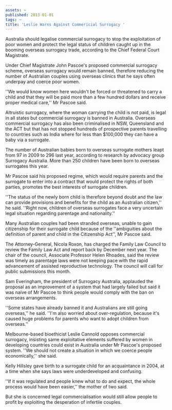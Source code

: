 ```yaml
---
assets: ~
published: 2013-01-01
tags: ~
title: 'Leslie Warns Against Commericial Surrogacy '
---
```

Australia should legalise commercial surrogacy to stop the exploitation of poor women and protect the legal status of children caught up in the booming overseas surrogacy trade, according to the Chief Federal Court Magistrate.

Under Chief Magistrate John Pascoe's proposed commercial surrogacy scheme, overseas surrogacy would remain banned, therefore reducing the number of Australian couples using overseas clinics that he says often underpay and coerce poor women.

''We would know women here wouldn't be forced or threatened to carry a child and that they will be paid more than a few hundred dollars and receive proper medical care,'' Mr Pascoe said.

Altruistic surrogacy, where the woman carrying the child is not paid, is legal in all states but commercial surrogacy is banned in Australia. Overseas commercial surrogacy has also been criminalised in NSW, Queensland and the ACT but that has not stopped hundreds of prospective parents travelling to countries such as India where for less than $100,000 they can have a baby via a surrogate.

The number of Australian babies born to overseas surrogate mothers leapt from 97 in 2009 to 296 last year, according to research by advocacy group Surrogacy Australia. More than 250 children have been born to overseas surrogates this year.

Mr Pascoe said his proposed regime, which would require parents and the surrogate to enter into a contract that would protect the rights of both parties, promotes the best interests of surrogate children.

''The status of the newly born child is therefore beyond doubt and the law can provide provisions and benefits for the child as an Australian citizen,'' he said. ''Right now, children of overseas surrogates face a very uncertain legal situation regarding parentage and nationality.''

Many Australian couples had been stranded overseas, unable to gain citizenship for their surrogate child because of the ''ambiguities about the definition of parent and child in the Citizenship Act'', Mr Pascoe said.

The Attorney-General, Nicola Roxon, has charged the Family Law Council to review the Family Law Act and report back by December next year. The chair of the council, Associate Professor Helen Rhoades, said the review was timely as parentage laws were not keeping pace with the rapid advancement of assisted reproductive technology. The council will call for public submissions this month.

Sam Everingham, the president of Surrogacy Australia, applauded the proposal as an improvement of a system that had largely failed but said it was naive of Mr Pascoe to think people would comply with the ban on overseas arrangements.

''Some states have already banned it and Australians are still going overseas,'' he said. ''I'm also worried about over-regulation, because it's caused huge problems for parents who want to adopt children from overseas.''

Melbourne-based bioethicist Leslie Cannold opposes commercial surrogacy, insisting same exploitative elements suffered by women in developing countries could exist in Australia under Mr Pascoe's proposed system. ''We should not create a situation in which we coerce people economically,'' she said.

Kelly Hillsley gave birth to a surrogate child for an acquaintance in 2004, at a time when she says laws were underdeveloped and confusing.

''If it was regulated and people knew what to do and expect, the whole process would have been easier,'' the mother of two said.

But she is concerned legal commercialisation would still allow people to profit by exploiting the desperation of infertile couples.
